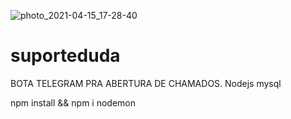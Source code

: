 ![photo_2021-04-15_17-28-40](https://user-images.githubusercontent.com/41293409/114934279-15f56080-9e10-11eb-9ca9-25cdf7031651.jpg)
# suporteduda
BOTA TELEGRAM PRA ABERTURA DE CHAMADOS.
Nodejs mysql

npm install && npm i nodemon
